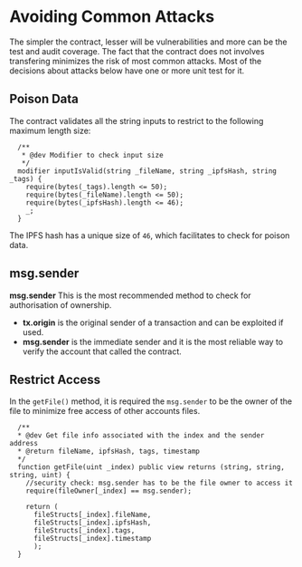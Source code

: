 # Avoiding Common Attacks

The simpler the contract, lesser will be vulnerabilities and more can be the test and audit coverage.
The fact that the contract does not involves transfering minimizes the risk of most common attacks.
Most of the decisions about attacks below have one or more unit test for it.


## Poison Data

The contract validates all the string inputs to restrict to the following maximum length size:

```
  /**
   * @dev Modifier to check input size
   */
  modifier inputIsValid(string _fileName, string _ipfsHash, string _tags) {
    require(bytes(_tags).length <= 50);    
    require(bytes(_fileName).length <= 50);
    require(bytes(_ipfsHash).length <= 46);
    _;
  }
```
The IPFS hash has a unique size of `46`, which facilitates to check for poison data.

## msg.sender

**msg.sender** This is the most recommended method to check for authorisation of ownership. 
* **tx.origin** is the original sender of a transaction and can be exploited if used.
* **msg.sender** is the immediate sender and it is the most reliable way to verify the account that called the contract.


## Restrict Access 

In the `getFile()` method, it is required the `msg.sender` to be the owner of the file to minimize free access of other accounts files.

```
  /**
  * @dev Get file info associated with the index and the sender address
  * @return fileName, ipfsHash, tags, timestamp
  */
  function getFile(uint _index) public view returns (string, string, string, uint) {
    //security check: msg.sender has to be the file owner to access it
    require(fileOwner[_index] == msg.sender);    

    return (
      fileStructs[_index].fileName, 
      fileStructs[_index].ipfsHash, 
      fileStructs[_index].tags,
      fileStructs[_index].timestamp
      );
  }
```


